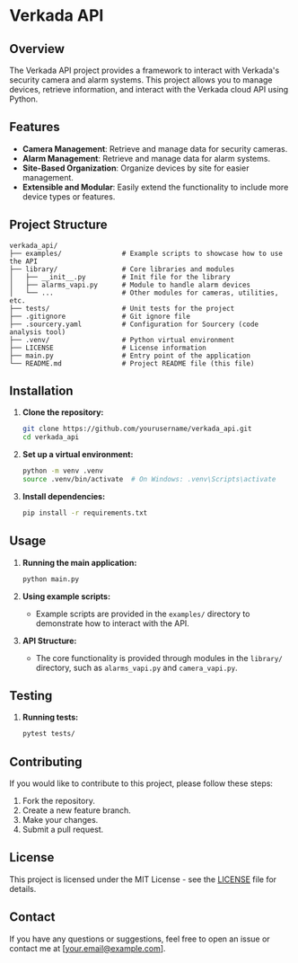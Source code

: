 # Verkada API

## Overview

The Verkada API project provides a framework to interact with Verkada's security camera and alarm systems. This project allows you to manage devices, retrieve information, and interact with the Verkada cloud API using Python.

## Features

- **Camera Management**: Retrieve and manage data for security cameras.
- **Alarm Management**: Retrieve and manage data for alarm systems.
- **Site-Based Organization**: Organize devices by site for easier management.
- **Extensible and Modular**: Easily extend the functionality to include more device types or features.

## Project Structure

```plaintext
verkada_api/
├── examples/               # Example scripts to showcase how to use the API
├── library/                # Core libraries and modules
│   ├── __init__.py         # Init file for the library
│   ├── alarms_vapi.py      # Module to handle alarm devices
│   └── ...                 # Other modules for cameras, utilities, etc.
├── tests/                  # Unit tests for the project
├── .gitignore              # Git ignore file
├── .sourcery.yaml          # Configuration for Sourcery (code analysis tool)
├── .venv/                  # Python virtual environment
├── LICENSE                 # License information
├── main.py                 # Entry point of the application
└── README.md               # Project README file (this file)
```

## Installation

1. **Clone the repository:**

   ```bash
   git clone https://github.com/yourusername/verkada_api.git
   cd verkada_api
   ```

2. **Set up a virtual environment:**

   ```bash
   python -m venv .venv
   source .venv/bin/activate  # On Windows: .venv\Scripts\activate
   ```

3. **Install dependencies:**

   ```bash
   pip install -r requirements.txt
   ```

## Usage

1. **Running the main application:**

   ```bash
   python main.py
   ```

2. **Using example scripts:**
   - Example scripts are provided in the `examples/` directory to demonstrate how to interact with the API.

3. **API Structure:**
   - The core functionality is provided through modules in the `library/` directory, such as `alarms_vapi.py` and `camera_vapi.py`.

## Testing

1. **Running tests:**

   ```bash
   pytest tests/
   ```

## Contributing

If you would like to contribute to this project, please follow these steps:

1. Fork the repository.
2. Create a new feature branch.
3. Make your changes.
4. Submit a pull request.

## License

This project is licensed under the MIT License - see the [LICENSE](LICENSE) file for details.

## Contact

If you have any questions or suggestions, feel free to open an issue or contact me at [your.email@example.com].
